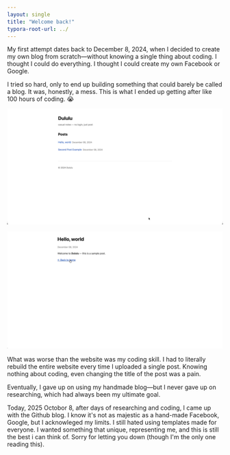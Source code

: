 ```yaml
---
layout: single
title: "Welcome back!"
typora-root-url: ../
---
```


My first attempt dates back to December 8, 2024, when I decided to create my own blog from scratch—without knowing a single thing about coding. I thought I could do everything. I thought I could create my own Facebook or Google. 

I tried so hard, only to end up building something that could barely be called a blog. It was, honestly, a mess. This is what I ended up getting after like 100 hours of coding. 😭



![Screenshot-of-my-first-blog1](/assets/Screenshot-of-my-first-blog1.png "Screenshot-of-my-first-blog1")

![Screenshot-of-my-first-blog2](/assets/Screenshot-of-my-first-blog2.png "Screenshot-of-my-first-blog2")

What was worse than the website was my coding skill. I had to literally rebuild the entire website every time I uploaded a single post. Knowing nothing about coding, even changing the title of the post was a pain.

Eventually, I gave up on using my handmade blog—but I never gave up on researching, which had always been my ultimate goal. 

Today, 2025 Octobor 8, after days of researching and coding, I came up with the Github blog. I know it's not as majestic as a hand-made Facebook, Google, but I acknowleged my limits. I still hated using templates made for everyone. I wanted something that unique, representing me, and this is still the best i can think of. Sorry for letting you down (though I'm the only one reading this).

